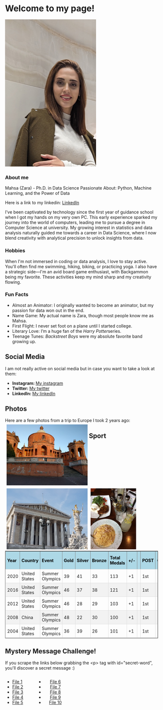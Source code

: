 <head>
  <title>Mahsa's Page</title>
  <style>
  table {
    border-collapse: collapse;
  }
  th {
    padding:5px;
  }
  td {
    border: 1px solid #ddd;
    padding: 5px;
  }
  tr:nth-child(even) {
    background-color: #f2f2f2;
  }
  th {
    padding-top: 12px;
    padding-bottom: 12px;
    text-align: left;
    background-color: #add8e6;
    color: black;
  }
  .block {
  width: 100px;
  /*float: left;*/
    display: inline-block;
    zoom: 1;
  }
  .column {
  float: left;
  height: 200px;
  /*width: 33.33%;*/
  padding: 5px;
  }

  .row::after {
    content: "";
    clear: both;
    display: table;
  }
</style>
</head>
<body>
  <h1>Welcome to my page!</h1>
  <img src="./images/selfie.JPG" width="300px">
  <h3>About me</h3>
  <p>Mahsa (Zara) - Ph.D. in Data Science
Passionate About: Python, Machine Learning, and the Power of Data</p>
  <p>Here is a link to my linkedin: <a href="https://www.linkedin.com/in/zahrakaramimehr/">LinkedIn</a></p>
  <p>I’ve been captivated by technology since the first year of guidance school when I got my hands on my very own PC. This early experience sparked my journey into the world of computers, leading me to pursue a degree in Computer Science at university. My growing interest in statistics and data analysis naturally guided me towards a career in Data Science, where I now blend creativity with analytical precision to unlock insights from data.</p>
  <h3>Hobbies</h3>
  <p>When I'm not immersed in coding or data analysis, I love to stay active. You'll often find me swimming, hiking, biking, or practicing yoga. I also have a strategic side—I'm an avid board game enthusiast, with Backgammon being my favorite. These activities keep my mind sharp and my creativity flowing. </p>
  <h3>Fun Facts</h3>
  <ul class="fun-facts">
    <li> Almost an Animator: I originally wanted to become an animator, but my passion for data won out in the end.</li>
    <li>Name Game: My actual name is Zara, though most people know me as Mahsa.</li>
    <li>First Flight: I never set foot on a plane until I started college.</li>
    <li>Literary Love: I’m a huge fan of the <i>Harry Potter</i>series.</li>
    <li>Teenage Tunes: <i> Backstreet Boys</i> were my absolute favorite band growing up.</li>
  </ul>
  <h2>Social Media</h2>
    I am not really active on social media but in case you want to take a look at them:
  <br/>
  <ul class="socials">
    <li class="social instagram"><b>Instagram: </b><a href="https://www.instagram.com/mah5akmehr">My instagram</a></li>
    <li class="social twitter"><b>Twitter: </b><a href="https://x.com/MKaramimehr">My twitter</a></li>
    <li class="social linkedin"><b>LinkedIn: </b><a href="https://www.linkedin.com/in/zahrakaramimehr/">My linkedIn</a></li>
  </ul>
  <h2>Photos</h2>
  Here are a few photos from a trip to Europe I took 2 years ago:
  <div class="row">
    <div class="column">
      <img src="images/Bologna.jpg" alt="Santuario Madonna di San Luca,Bologna,Italy" style="height:100%">
    </div>
    <div class="column">
      <img src="images/vienna.jpg" alt="The Austrian Parliament,Vienna, Austia" style="height:100%">
    </div>
    <div class="column">
      <img src="images/vapiano.JPG" alt="Vapiano Restaurant" style="height:100%">
    </div>
  </div>
  <div></div>
  <h2> Sport </h2>
  
  <br>
<!--   <table class="world-cup-stats">
  <thead>
      <tr>
          <th class="year" data-sort="">Year</th>
          <th class="team" data-sort="team">Winner</th>
          <th class="team" data-sort="team">Runner-up</th>
          <th class="score" data-sort="score">Final Score</th>
          <th class="location" data-sort="location">Host Country</th>
      </tr>
  </thead>
  <tbody>
      <tr class="team-world-cup">
          <td class="year sorted">2022</td>
          <td class="team">Argentina</td>
          <td class="team">France</td>
          <td class="score">3-3 (4-2 pens)</td>
          <td class="location">Qatar</td>
      </tr>
      <tr class="team-world-cup">
          <td class="year sorted">2018</td>
          <td class="team">France</td>
          <td class="team">Croatia</td>
          <td class="score">4-2</td>
          <td class="location">Russia</td>
      </tr>
      <tr class="team-world-cup">
          <td class="year sorted">2014</td>
          <td class="team">Germany</td>
          <td class="team">Argentina</td>
          <td class="score">1-0</td>
          <td class="location">Brazil</td>
      </tr>
      <tr class="team-world-cup">
          <td class="year sorted">2010</td>
          <td class="team">Spain</td>
          <td class="team">Netherlands</td>
          <td class="score">1-0</td>
          <td class="location">South Africa</td>
      </tr>
      <tr class="team-world-cup">
          <td class="year sorted">2006</td>
          <td class="team">Italy</td>
          <td class="team">France</td>
          <td class="score">1-1 (5-3 pens)</td>
          <td class="location">Germany</td>
      </tr>
  </tbody>
</table> -->
<table border="1">
  <thead>
    <tr>
      <th>Year</th>
      <th>Country</th>
      <th>Event</th>
      <th>Gold</th>
      <th>Silver</th>
      <th>Bronze</th>
      <th>Total Medals</th>
      <th>+/-</th>
      <th></th>
      <th>POST</th>
      <th>GP</th>
      <th>G</th>
      <th>A</th>
      <th>TP</th>
      <th>PIM</th>
      <th>+/-</th>
    </tr>
  </thead>
  <tbody>
    <tr>
      <td>2020</td>
      <td>United States</td>
      <td>Summer Olympics</td>
      <td>39</td>
      <td>41</td>
      <td>33</td>
      <td>113</td>
      <td>+1</td>
      <td></td>
      <td>1st</td>
      <td>--</td>
      <td>--</td>
      <td>--</td>
      <td>--</td>
      <td>--</td>
      <td>+1</td>
    </tr>
    <tr>
      <td>2016</td>
      <td>United States</td>
      <td>Summer Olympics</td>
      <td>46</td>
      <td>37</td>
      <td>38</td>
      <td>121</td>
      <td>+1</td>
      <td></td>
      <td>1st</td>
      <td>--</td>
      <td>--</td>
      <td>--</td>
      <td>--</td>
      <td>--</td>
      <td>+1</td>
    </tr>
    <tr>
      <td>2012</td>
      <td>United States</td>
      <td>Summer Olympics</td>
      <td>46</td>
      <td>28</td>
      <td>29</td>
      <td>103</td>
      <td>+1</td>
      <td></td>
      <td>1st</td>
      <td>--</td>
      <td>--</td>
      <td>--</td>
      <td>--</td>
      <td>--</td>
      <td>+1</td>
    </tr>
    <tr>
      <td>2008</td>
      <td>China</td>
      <td>Summer Olympics</td>
      <td>48</td>
      <td>22</td>
      <td>30</td>
      <td>100</td>
      <td>+1</td>
      <td></td>
      <td>1st</td>
      <td>--</td>
      <td>--</td>
      <td>--</td>
      <td>--</td>
      <td>--</td>
      <td>+1</td>
    </tr>
    <tr>
      <td>2004</td>
      <td>United States</td>
      <td>Summer Olympics</td>
      <td>36</td>
      <td>39</td>
      <td>26</td>
      <td>101</td>
      <td>+1</td>
      <td></td>
      <td>1st</td>
      <td>--</td>
      <td>--</td>
      <td>--</td>
      <td>--</td>
      <td>--</td>
      <td>+1</td>
    </tr>
  </tbody>
</table>

  <h2>Mystery Message Challenge!</h2>
  <p>If you scrape the links below grabbing the &lt;p&gt; tag with id="secret-word", you'll discover a secret message :)</p>
  <div width="50%">
  <div class="block" align="left">
    <ul>
      <li><a href="challenge/file_1.html">File 1</a></li>
      <li><a href="challenge/file_2.html">File 2</a></li>
      <li><a href="challenge/file_3.html">File 3</a></li>
      <li><a href="challenge/file_4.html">File 4</a></li>
      <li><a href="challenge/file_5.html">File 5</a></li>
    </ul>
  </div>
  <div class="block" align="center">
    <ul>
      <li><a href="challenge/file_6.html">File 6</a></li>
      <li><a href="challenge/file_7.html">File 7</a></li>
      <li><a href="challenge/file_8.html">File 8</a></li>
      <li><a href="challenge/file_9.html">File 9</a></li>
      <li><a href="challenge/file_10.html">File 10</a></li>
    </ul>
  </div>
  </div>

  
  </body>
